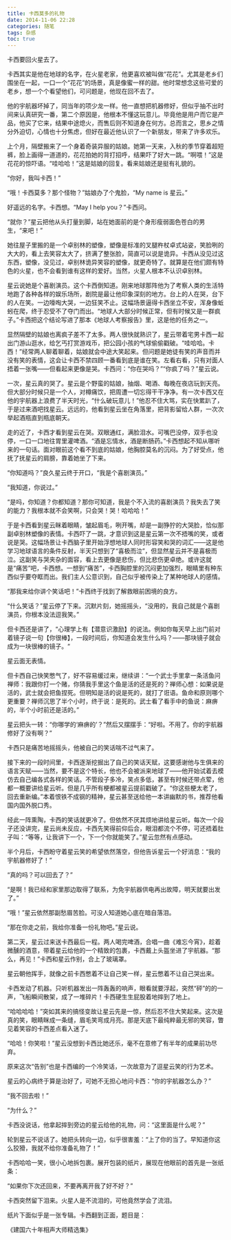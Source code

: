 ```yaml
---
title: 卡西莫多的礼物
date: 2014-11-06 22:28
categories: 随笔
tags: 杂感
toc: true
---
```

卡西要回火星去了。

卡西其实是他在地球的名字，在火星老家，他更喜欢被叫做“花花”。尤其是老乡们围坐在一起，一口一个“花花”的场景，真是像蜜一样的甜。他时常想念这些可爱的老乡，想一个个看望他们，可问题是，他现在回不去了。

他的宇航器坏掉了，同当年的项少龙一样。他一直想把机器修好，但似乎抽不出时间来认真研究一番，第二个原因是，他根本不懂这玩意儿。毕竟他是用户而它是产品，他买了它来，结果中途熄火，而售后则不知道身在何方。总而言之，思乡之情分外迫切，心情也十分焦虑，但好在最近他认识了一个新朋友，带来了许多欢乐。

上个月，隔壁搬来了一个身着奇装异服的姑娘。她第一天来，入秋的季节穿着超短裤，脸上画得一道道的，花花拍她的背打招呼，结果吓了好大一跳。“啊喂！”这是花花的惊吓语。“哇哈哈！”这是姑娘的回复。看来姑娘还是挺有礼貌的。

“你好，我叫卡西！”

“哦！卡西莫多？那个怪物？”姑娘办了个鬼脸，“My name is 星云。”

好遥远的名字。卡西想。“May I help you？”卡西问。

“就你？”星云把他从头打量到脚，站在她面前的是个身形瘦弱面色苍白的男生，“来吧！”

她往屋子里搬的是一个卓别林的塑像，塑像是标准的叉腿杵杖卓式站姿，笑脸咧的大大的，看上去笑容太大了，挤满了整张脸，简直可以说是诡异。卡西从没见过这东西，塑像，没见过，卓别林诡异笑容的塑像，就更奇特了。就算是在他们颇有特色的火星，也不会看到谁有这样的爱好。当然，火星人根本不认识卓别林。

星云说她是个喜剧演员。这个卡西倒知道。刚来地球那阵他为了考察人类的生活特地跑了各种各样的娱乐场所，剧院是最让他印象深刻的地方。台上的人在哭，台下的人在笑。一边嚎啕大哭，一边狂笑不止。这幅场景逼得卡西坐立不安，浑身像蚯蚓在爬，终于忍受不了夺门而出。“地球人大部分时候正常，但有时候又是一群疯子。”卡西把这个结论写进了那本《地球人考察报告》里，这是他的任务之一。

显然隔壁的姑娘也离疯子差不了太多。两人很快就熟识了，星云带着宅男卡西一起出门游山逛水，给乞丐打赏游戏币，把公园小孩的气球偷偷戳破。“哇哈哈。卡西！”经常两人聊着聊着，姑娘就会中途大笑起来。但问题是她徒有笑的声音而并没有笑的表情，这会让卡西不禁四顾一番看到底是谁在笑。左看右看，只有对面人捂着一张嘴——但看起来更像是哭。卡西问：“你在哭吗？”“你疯了吗？”星云说。

一次，星云真的哭了。星云是个野蛮的姑娘，抽烟、喝酒、每晚在夜店玩到天亮。但大部分时候只是一个人，对樽痛饮，把周遭一切忘得干干净净。有一次卡西又在他的宇航器上浪费了半天时光，“什么破玩意儿！”他忍不住大骂，实在快累趴了，于是过来酒吧找星云。远远的，他看到星云坐在角落里，把背影留给人群，一次次举起酒瓶直到瓶底朝天。

走的近了，卡西才看到星云在哭。双眼通红，满脸泪水。可嘴巴没停，双手也没停，一口一口地往胃里灌啤酒。“酒是忘情水，酒是断肠药。”卡西想起不知从哪听来的一句话。面对眼前这个看不到底的姑娘，他胸腔莫名的沉闷。为了好受点，他抚了抚星云的肩膀，靠着她坐了下来。

“你知道吗？”良久星云终于开口，“我是个喜剧演员。”

“我知道，你说过。”

“是吗，你知道？你都知道？那你可知道，我是个不入流的喜剧演员？我失去了笑的能力？我根本就不会笑啊，只会哭！哭！哈哈哈！”

于是卡西看到星云眯着眼睛，皱起眉毛，咧开嘴，却是一副狰狞的大哭脸，恰似那副卓别林塑像的表情。卡西吓了一跳，才意识到这是星云第一次不捂嘴的笑，或者说是哭。这幅场景让卡西脑子里开始浮想地球人同时形容笑和哭的词汇——这是他学习地球语言的条件反射，半天只想到了“喜极而泣”，但显然星云并不是喜极而泣。这副笑与哭夹杂的面容，看上去更像是悲伤，但比悲伤更卓绝。或许这就是“痛苦”吧，卡西想。一想到“痛苦”，卡西胸腔里的沉闷更加强烈，眼睛里有种东西似乎要夺眶而出。我们主人公意识到，自己似乎被传染上了某种地球人的感情。

“那我来给你讲个笑话吧！”卡西终于找到了解救眼前困境的良方。

“什么笑话？”星云停了下来。沉默片刻，她摇摇头，“没用的，我自己就是个喜剧演员，你根本没法逗我笑。”

但卡西还是讲了，“心理学上有【潜意识激励】的说法。例如你每天早上出门前对着镜子说一句【你很棒】，一段时间后，你知道会发生什么吗？——那块镜子就会成为一块很棒的镜子。“

星云面无表情。

但卡西自己快笑憋气了，好不容易缓过来，继续讲：“一个武士手里拿一条活鱼问禅师：我跟你打一个赌，你猜我手里这个鱼是活的还是死的？禅师心想：如果说是活的，武士就会把鱼捏死。但明知是活的说是死的，就打了诳语。鱼命和原则哪个更重要？禅师沉思了半个小时，终于说：是死的。武士看了看手中的鱼说：麻痹的，半个小时前还是活的。”

星云把头一转：“你哪学的‘麻痹的’？”然后又摆摆手：“好啦。不用了。你的宇航器修好了没有啊？”

卡西只是痛苦地摇摇头，他被自己的笑话喘不过气来了。

接下来的一段时间里，卡西逐渐挖掘出了自己的笑话天赋，这要感谢他与生俱来的语言天赋——当然，要不是这个特长，他也不会被派来地球了——他开始试着去模仿去自己编各式各样的笑话。不管段子多冷，笑点多低，甚至有时候还带点荤，他都一概要讲给星云听。但是几乎所有梗都被星云提前戳破了。“你这些梗太老了，回去重新编。”本着恨铁不成钢的精神，星云甚至送给他一本讲幽默的书，推荐他看国内国外脱口秀。

经此一阵熏陶，卡西的笑话就更冷了。但依然不厌其烦地讲给星云听。每次一个段子还没讲完，星云尚未反应，卡西先笑得前仰后合，眼泪都流个不停，可还捂着肚子叫：“等等，让我讲下一个，下一个你就能笑了。”星云忽然有点感动。

半个月后，卡西盼守着星云笑的希望依然落空，但他告诉星云一个好消息：“我的宇航器修好了！”

“真的吗？可以回去了？”

“是啊！我已经和家里那边取得了联系，为免宇航器供电再出故障，明天就要出发了。”

“哦！”星云依然那副愁眉苦脸。可没人知道她心底在暗自落泪。

“那在你走之前，我给你准备一份礼物吧。”星云说。

第二天，星云过来送卡西最后一程。两人喝完啤酒，合唱一曲《难忘今宵》，趁着微醺的酒意，带着星云给他的一个精致的包裹，卡西戴上头盔坐进了宇航器。“那么，再见！”卡西和星云作别，合上了玻璃罩。

星云朝他挥手，就像之前卡西憋着不让自己笑一样，星云憋着不让自己哭出来。

卡西发动了机器。只听机器发出一阵轰轰的响声，眼看就要浮起，突然“砰”的的一声，飞船瞬间散架，成了一堆碎片！卡西硬生生屁股着地摔到了地上。

“哈哈哈哈！”突如其来的搞怪变故让星云先是一惊，然后忍不住大笑起来。这次是真的笑，眼睛眯成一条缝，眉毛笑弯成月亮。那是天底下最纯粹最无邪的笑容，瞥见着笑容的卡西差点看入迷了。

“哈哈！你笑啦！”星云没想到卡西比她还乐，毫不在意修了有半年的成果前功尽弃。

原来这次“告别”也是卡西编的一个冷笑话，一次故意为了逗星云笑的行为艺术。

星云的心病终于算是治好了，可她不无担心地问卡西：“你的宇航器怎么办？”

“我不回去啦！”

“为什么？”

卡西没说话，他拿起摔到旁边的星云给他的礼物，问：“这里面是什么呢？”

轮到星云不说话了。她把头转向一边，似乎很害羞：“上了你的当了。早知道你这么狡猾，我就不给你准备礼物了！”

卡西哈哈一笑，很小心地拆包裹。展开包装的纸片，展现在他眼前的首先是一张纸条：

“如果你下次还回来，不要再离开我了好不好？”

卡西突然留下泪来。火星人是不流泪的，可他竟然学会了流泪。

纸片下面似乎是一张专辑。卡西翻到正面，题目是：

《建国六十年相声大师精选集》






































